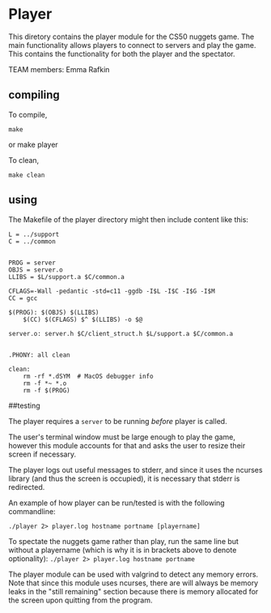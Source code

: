 # Player

This diretory contains the player module for the CS50 nuggets game. The main functionality allows players to connect to servers and play the game. This contains the functionality for both the player and the spectator. 

TEAM members: Emma Rafkin

## compiling

To compile,

	make
  or make player

To clean,

	make clean

## using
The Makefile of the player directory might then include content like this:

```make
L = ../support
C = ../common


PROG = server
OBJS = server.o 
LLIBS = $L/support.a $C/common.a

CFLAGS=-Wall -pedantic -std=c11 -ggdb -I$L -I$C -I$G -I$M
CC = gcc

$(PROG): $(OBJS) $(LLIBS)
	$(CC) $(CFLAGS) $^ $(LLIBS) -o $@

server.o: server.h $C/client_struct.h $L/support.a $C/common.a


.PHONY: all clean

clean:
	rm -rf *.dSYM  # MacOS debugger info
	rm -f *~ *.o
	rm -f $(PROG)
```



##testing

The player requires a `server` to be running *before* player is called.

The user's terminal window must be large enough to play the game, however this module accounts for that and asks the user to resize their screen if necessary. 

The player logs out useful messages to stderr, and since it uses the ncurses library (and thus the screen is occupied), it is necessary that stderr is redirected.

An example of how player can be run/tested is with the following commandline:

`./player 2> player.log hostname portname [playername]`

To spectate the nuggets game rather than play, run the same line but without a playername (which is why it is in brackets above to denote optionality):
`./player 2> player.log hostname portname`

The player module can be used with valgrind to detect any memory errors. Note that since this module uses ncurses, there are will always be memory leaks in the "still remaining" section because there is memory allocated for the screen upon quitting from the program.
